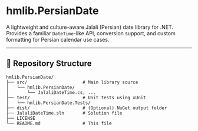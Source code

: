 ﻿# hmlib.PersianDate

A lightweight and culture-aware Jalali (Persian) date library for .NET.  
Provides a familiar `DateTime`-like API, conversion support, and custom formatting for Persian calendar use cases.

---

## 🔧 Repository Structure

```text
hmlib.PersianDate/
├── src/                     # Main library source
│   └── hmlib.PersianDate/
│       └── JalaliDateTime.cs, ...
├── test/                    # Unit tests using xUnit
│   └── hmlib.PersianDate.Tests/
├── dist/                    # (Optional) NuGet output folder
├── JalaliDateTime.sln       # Solution file
├── LICENSE
└── README.md                # This file
